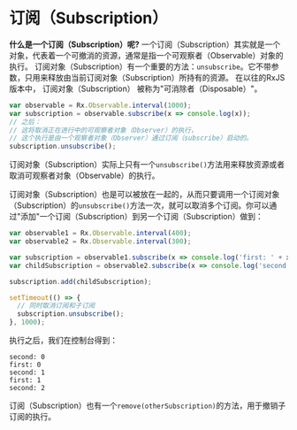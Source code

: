 # 订阅（Subscription）

**什么是一个订阅（Subscription）呢?** 一个订阅（Subscription）其实就是一个对象，代表着一个可撤消的资源，通常是指一个可观察者（Observable）对象的执行。 订阅对象（Subscription）有一个重要的方法：`unsubscribe`。它不带参数，只用来释放由当前订阅对象（Subscription）所持有的资源。 在以往的RxJS版本中， 订阅对象（Subscription） 被称为"可消除者（Disposable）"。

```js
var observable = Rx.Observable.interval(1000);
var subscription = observable.subscribe(x => console.log(x));
// 之后：
// 这将取消正在进行中的可观察者对象（Observer）的执行，
// 这个执行是由一个观察者对象（Observer）通过订阅（subscribe）启动的。
subscription.unsubscribe(); 
```

<span class="informal">订阅对象（Subscription）实际上只有一个`unsubscribe()`方法用来释放资源或者取消可观察者对象（Observable）的执行。</span>

订阅对象（Subscription）也是可以被放在一起的，从而只要调用一个订阅对象（Subscription）的`unsubscribe()`方法一次，就可以取消多个订阅。你可以通过"添加"一个订阅（Subscription）到另一个订阅（Subscription）做到：

```js
var observable1 = Rx.Observable.interval(400);
var observable2 = Rx.Observable.interval(300);

var subscription = observable1.subscribe(x => console.log('first: ' + x));
var childSubscription = observable2.subscribe(x => console.log('second: ' + x));

subscription.add(childSubscription);

setTimeout(() => {
  // 同时取消订阅和子订阅
  subscription.unsubscribe();
}, 1000);
```

执行之后，我们在控制台得到：

```none
second: 0
first: 0
second: 1
first: 1
second: 2
```

订阅（Subscription）也有一个`remove(otherSubscription)`的方法，用于撤销子订阅的执行。
